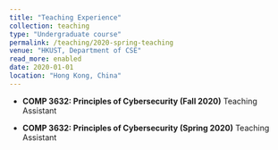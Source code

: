 ```yaml
---
title: "Teaching Experience"
collection: teaching
type: "Undergraduate course"
permalink: /teaching/2020-spring-teaching
venue: "HKUST, Department of CSE"
read_more: enabled
date: 2020-01-01
location: "Hong Kong, China"
---
```


 * **COMP 3632: Principles of Cybersecurity (Fall 2020)** Teaching Assistant

 * **COMP 3632: Principles of Cybersecurity (Spring 2020)** Teaching Assistant
